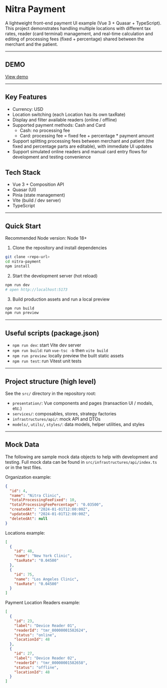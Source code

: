 # Nitra Payment

A lightweight front-end payment UI example (Vue 3 + Quasar + TypeScript). This project demonstrates handling multiple locations with different tax rates, reader (card terminal) management, and real-time calculation and editing of processing fees (fixed + percentage) shared between the merchant and the patient.

---

## DEMO

[View demo](https://nitra-payment.vercel.app/)

---

## Key Features

- Currency: USD
- Location switching (each Location has its own taxRate)
- Display and filter available readers (online / offline)
- Supported payment methods: Cash and Card
  - Cash: no processing fee
  - Card: processing fee = fixed fee + percentage \* payment amount
- Support splitting processing fees between merchant and patient (the fixed and percentage parts are editable), with immediate UI updates
- Support simulated online readers and manual card entry flows for development and testing convenience

## Tech Stack

- Vue 3 + Composition API
- Quasar (UI)
- Pinia (state management)
- Vite (build / dev server)
- TypeScript

---

## Quick Start

Recommended Node version: Node 18+

1. Clone the repository and install dependencies

```bash
git clone <repo-url>
cd nitra-payment
npm install
```

2. Start the development server (hot reload)

```bash
npm run dev
# open http://localhost:5173
```

3. Build production assets and run a local preview

```bash
npm run build
npm run preview
```

---

## Useful scripts (package.json)

- `npm run dev`: start Vite dev server
- `npm run build`: run `vue-tsc -b` then `vite build`
- `npm run preview`: locally preview the built static assets
- `npm run test`: run Vitest unit tests

---

## Project structure (high level)

See the `src/` directory in the repository root:

- `presentation/`: Vue components and pages (transaction UI / modals, etc.)
- `services/`: composables, stores, strategy factories
- `infrastructures/api/`: mock API and DTOs
- `models/`, `utils/`, `styles/`: data models, helper utilities, and styles

---

## Mock Data

The following are sample mock data objects to help with development and testing. Full mock data can be found in `src/infrastructures/api/index.ts` or in the test files.

Organization example:

```json
{
  "id": 4,
  "name": "Nitra Clinic",
  "totalProcessingFeeFixed": 10,
  "totalProcessingFeePercentage": "0.03500",
  "createdAt": "2024-01-01T12:00:00Z",
  "updatedAt": "2024-01-01T12:00:00Z",
  "deletedAt": null
}
```

Locations example:

```json
[
  {
    "id": 48,
    "name": "New York Clinic",
    "taxRate": "0.04500"
  },
  {
    "id": 75,
    "name": "Los Angeles Clinic",
    "taxRate": "0.04500"
  }
]
```

Payment Location Readers example:

```json
[
  {
    "id": 23,
    "label": "Device Reader 01",
    "readerId": "tmr_00000001582624",
    "status": "online",
    "locationId": 48
  },
  {
    "id": 27,
    "label": "Device Reader 02",
    "readerId": "tmr_00000001582658",
    "status": "offline",
    "locationId": 48
  }
]
```
